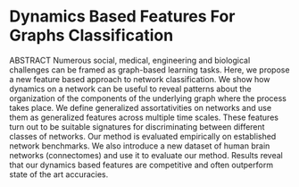 # Dynamics Based Features For Graphs Classification

ABSTRACT
Numerous social, medical, engineering and biological challenges can be framed as graph-based learning tasks. Here, we propose a new feature based approach to network classification. We show how dynamics on a network can be useful to reveal patterns about the organization of the components of the underlying graph where the process takes place. We define generalized assortativities on networks and use them as generalized features across multiple time scales. These features turn out to be suitable signatures for discriminating between different classes of networks. Our method is evaluated empirically on established network benchmarks. We also introduce a new dataset of human brain networks (connectomes) and use it to evaluate our method. Results reveal that our dynamics based features are competitive and often outperform state of the art accuracies. 

